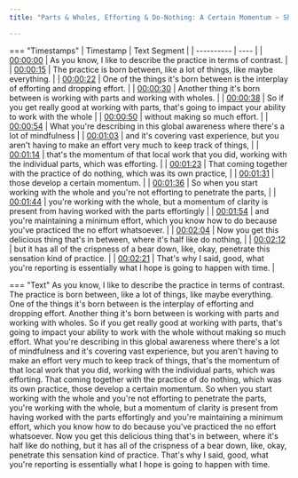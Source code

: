 ```yaml
---
title: "Parts & Wholes, Efforting & Do-Nothing: A Certain Momentum ~ Shinzen Young"

---
```

=== "Timestamps"
    | Timestamp | Text Segment |
    | ---------- | ----  |
    | [00:00:00](https://www.youtube.com/watch?v=VFsVc-mMn7s&t=0) |  As you know, I like to describe the practice in terms of contrast. |
    | [00:00:15](https://www.youtube.com/watch?v=VFsVc-mMn7s&t=15) |  The practice is born between, like a lot of things, like maybe everything. |
    | [00:00:22](https://www.youtube.com/watch?v=VFsVc-mMn7s&t=22) |  One of the things it's born between is the interplay of efforting and dropping effort. |
    | [00:00:30](https://www.youtube.com/watch?v=VFsVc-mMn7s&t=30) |  Another thing it's born between is working with parts and working with wholes. |
    | [00:00:38](https://www.youtube.com/watch?v=VFsVc-mMn7s&t=38) |  So if you get really good at working with parts, that's going to impact your ability to work with the whole |
    | [00:00:50](https://www.youtube.com/watch?v=VFsVc-mMn7s&t=50) |  without making so much effort. |
    | [00:00:54](https://www.youtube.com/watch?v=VFsVc-mMn7s&t=54) |  What you're describing in this global awareness where there's a lot of mindfulness |
    | [00:01:03](https://www.youtube.com/watch?v=VFsVc-mMn7s&t=63) |  and it's covering vast experience, but you aren't having to make an effort very much to keep track of things, |
    | [00:01:14](https://www.youtube.com/watch?v=VFsVc-mMn7s&t=74) |  that's the momentum of that local work that you did, working with the individual parts, which was efforting. |
    | [00:01:23](https://www.youtube.com/watch?v=VFsVc-mMn7s&t=83) |  That coming together with the practice of do nothing, which was its own practice, |
    | [00:01:31](https://www.youtube.com/watch?v=VFsVc-mMn7s&t=91) |  those develop a certain momentum. |
    | [00:01:36](https://www.youtube.com/watch?v=VFsVc-mMn7s&t=96) |  So when you start working with the whole and you're not efforting to penetrate the parts, |
    | [00:01:44](https://www.youtube.com/watch?v=VFsVc-mMn7s&t=104) |  you're working with the whole, but a momentum of clarity is present from having worked with the parts effortingly |
    | [00:01:54](https://www.youtube.com/watch?v=VFsVc-mMn7s&t=114) |  and you're maintaining a minimum effort, which you know how to do because you've practiced the no effort whatsoever. |
    | [00:02:04](https://www.youtube.com/watch?v=VFsVc-mMn7s&t=124) |  Now you get this delicious thing that's in between, where it's half like do nothing, |
    | [00:02:12](https://www.youtube.com/watch?v=VFsVc-mMn7s&t=132) |  but it has all of the crispness of a bear down, like, okay, penetrate this sensation kind of practice. |
    | [00:02:21](https://www.youtube.com/watch?v=VFsVc-mMn7s&t=141) |  That's why I said, good, what you're reporting is essentially what I hope is going to happen with time. |

=== "Text"
     As you know, I like to describe the practice in terms of contrast. The practice is born between, like a lot of things, like maybe everything. One of the things it's born between is the interplay of efforting and dropping effort. Another thing it's born between is working with parts and working with wholes. So if you get really good at working with parts, that's going to impact your ability to work with the whole without making so much effort. What you're describing in this global awareness where there's a lot of mindfulness and it's covering vast experience, but you aren't having to make an effort very much to keep track of things, that's the momentum of that local work that you did, working with the individual parts, which was efforting. That coming together with the practice of do nothing, which was its own practice, those develop a certain momentum. So when you start working with the whole and you're not efforting to penetrate the parts, you're working with the whole, but a momentum of clarity is present from having worked with the parts effortingly and you're maintaining a minimum effort, which you know how to do because you've practiced the no effort whatsoever. Now you get this delicious thing that's in between, where it's half like do nothing, but it has all of the crispness of a bear down, like, okay, penetrate this sensation kind of practice. That's why I said, good, what you're reporting is essentially what I hope is going to happen with time.